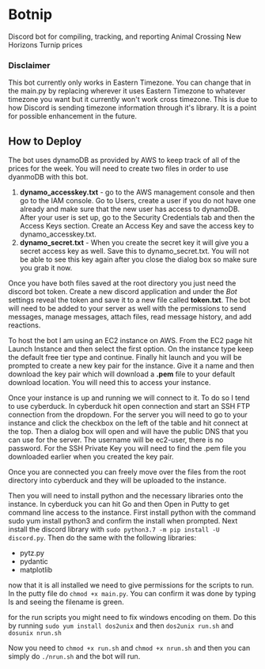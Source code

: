 # Botnip
Discord bot for compiling, tracking, and reporting Animal Crossing New Horizons Turnip prices

### Disclaimer
This bot currently only works in Eastern Timezone. You can change that in the main.py by replacing wherever it uses Eastern Timezone to whatever timezone you want but it currently won't work cross timezone. This is due to how Discord is sending timezone information through it's library. It is a point for possible enhancement in the future.

## How to Deploy
The bot uses dynamoDB as provided by AWS to keep track of all of the prices for the week. You will need to create two files in order to use dyanmoDB with this bot. 
1. **dynamo_accesskey.txt** - go to the AWS management console and then go to the IAM console. Go to Users, create a user if you do not have one already and make sure that the new user has access to dynamoDB. After your user is set up, go to the Security Credentials tab and then the Access Keys section. Create an Access Key and save the access key to dynamo_accesskey.txt.
2. **dynamo_secret.txt** - When you create the secret key it will give you a secret access key as well. Save this to dynamo_secret.txt. You will not be able to see this key again after you close the dialog box so make sure you grab it now. 

Once you have both files saved at the root directory you just need the discord bot token. Create a new discord application and under the _Bot_ settings reveal the token and save it to a new file called **token.txt**. The bot will need to be added to your server as well with the permissions to send messages, manage messages, attach files, read message history, and add reactions.

To host the bot I am using an EC2 instance on AWS. From the EC2 page hit Launch Instance and then select the first option. On the instance type keep the default free tier type and continue. Finally hit launch and you will be prompted to create a new key pair for the instance. Give it a name and then download the key pair which will download a **.pem** file to your default download location. You will need this to access your instance. 

Once your instance is up and running we will connect to it. To do so I tend to use cyberduck. In cyberduck hit open connection and start an SSH FTP connection from the dropdown. For the server you will need to go to your instance and click the checkbox on the left of the table and hit connect at the top. Then a dialog box will open and will have the public DNS that you can use for the server. The username will be ec2-user, there is no password. For the SSH Private Key you will need to find the .pem file you downloaded earlier when you created the key pair.

Once you are connected you can freely move over the files from the root directory into cyberduck and they will be uploaded to the instance.

Then you will need to install python and the necessary libraries onto the instance. In cyberduck you can hit Go and then Open in Putty to get command line access to the instance. First install python with the command sudo yum install python3 and confirm the install when prompted. Next install the discord library with ```sudo python3.7 -m pip install -U discord.py```. Then do the same with the following libraries: 
 - pytz.py
 - pydantic
 - matplotlib

now that it is all installed we need to give permissions for the scripts to run. In the putty file do ```chmod +x main.py```. You can confirm it was done by typing ls and seeing the filename is green.

for the run scripts you might need to fix windows encoding on them. Do this by running ```sudo yum install dos2unix``` and then ```dos2unix run.sh``` and ```dosunix nrun.sh```

Now you need to ```chmod +x run.sh``` and ```chmod +x nrun.sh``` and then you can simply do ```./nrun.sh``` and the bot will run.
